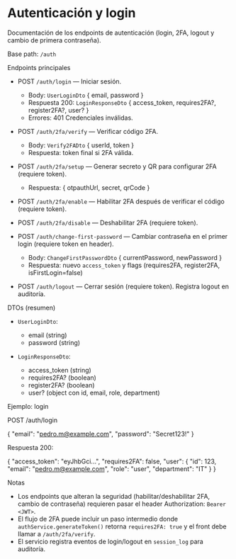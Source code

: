 # Autenticación y login

Documentación de los endpoints de autenticación (login, 2FA, logout y cambio de primera contraseña).

Base path: `/auth`

Endpoints principales

- POST `/auth/login` — Iniciar sesión.
  - Body: `UserLoginDto` { email, password }
  - Respuesta 200: `LoginResponseDto` { access_token, requires2FA?, register2FA?, user? }
  - Errores: 401 Credenciales inválidas.

- POST `/auth/2fa/verify` — Verificar código 2FA.
  - Body: `Verify2FADto` { userId, token }
  - Respuesta: token final si 2FA válida.

- POST `/auth/2fa/setup` — Generar secreto y QR para configurar 2FA (requiere token).
  - Respuesta: { otpauthUrl, secret, qrCode }

- POST `/auth/2fa/enable` — Habilitar 2FA después de verificar el código (requiere token).
- POST `/auth/2fa/disable` — Deshabilitar 2FA (requiere token).

- POST `/auth/change-first-password` — Cambiar contraseña en el primer login (requiere token en header).
  - Body: `ChangeFirstPasswordDto` { currentPassword, newPassword }
  - Respuesta: nuevo `access_token` y flags (requires2FA, register2FA, isFirstLogin=false)

- POST `/auth/logout` — Cerrar sesión (requiere token). Registra logout en auditoría.

DTOs (resumen)

- `UserLoginDto`:
  - email (string)
  - password (string)

- `LoginResponseDto`:
  - access_token (string)
  - requires2FA? (boolean)
  - register2FA? (boolean)
  - user? (object con id, email, role, department)

Ejemplo: login

POST /auth/login

{
  "email": "pedro.m@example.com",
  "password": "Secret123!"
}

Respuesta 200:

{
  "access_token": "eyJhbGci...",
  "requires2FA": false,
  "user": {
    "id": 123,
    "email": "pedro.m@example.com",
    "role": "user",
    "department": "IT"
  }
}

Notas

- Los endpoints que alteran la seguridad (habilitar/deshabilitar 2FA, cambio de contraseña) requieren pasar el header Authorization: `Bearer <JWT>`.
- El flujo de 2FA puede incluir un paso intermedio donde `authService.generateToken()` retorna `requires2FA: true` y el front debe llamar a `/auth/2fa/verify`.
- El servicio registra eventos de login/logout en `session_log` para auditoría.
